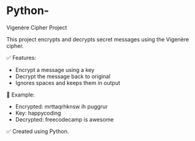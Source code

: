 # Python-
 Vigenère Cipher Project

This project encrypts and decrypts secret messages using the Vigenère cipher.

✅ Features:
- Encrypt a message using a key
- Decrypt the message back to original
- Ignores spaces and keeps them in output

📌 Example:
- Encrypted: mrttaqrhknsw ih puggrur
- Key: happycoding
- Decrypted: freecodecamp is awesome

✅ Created using Python.
